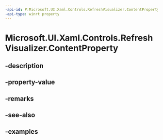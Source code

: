 ```yaml
---
-api-id: P:Microsoft.UI.Xaml.Controls.RefreshVisualizer.ContentProperty
-api-type: winrt property
---
```


<!-- Property syntax.
public DependencyProperty ContentProperty { get; }
-->

# Microsoft.UI.Xaml.Controls.RefreshVisualizer.ContentProperty

## -description

## -property-value

## -remarks

## -see-also

## -examples

